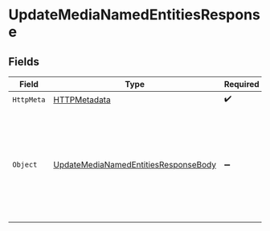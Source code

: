 # UpdateMediaNamedEntitiesResponse


## Fields

| Field                                                                                                              | Type                                                                                                               | Required                                                                                                           | Description                                                                                                        | Example                                                                                                            |
| ------------------------------------------------------------------------------------------------------------------ | ------------------------------------------------------------------------------------------------------------------ | ------------------------------------------------------------------------------------------------------------------ | ------------------------------------------------------------------------------------------------------------------ | ------------------------------------------------------------------------------------------------------------------ |
| `HttpMeta`                                                                                                         | [HTTPMetadata](../../Models/Components/HTTPMetadata.md)                                                            | :heavy_check_mark:                                                                                                 | N/A                                                                                                                |                                                                                                                    |
| `Object`                                                                                                           | [UpdateMediaNamedEntitiesResponseBody](../../Models/Requests/UpdateMediaNamedEntitiesResponseBody.md)              | :heavy_minus_sign:                                                                                                 | Media details updated successfully with the named entity extraction feature enabled or disabled                    | {<br/>"success": true,<br/>"data": {<br/>"mediaId": "c695988b-ff84-42ae-bb21-10f284fedb0e",<br/>"isNamedEntitiesEnabled": true<br/>}<br/>} |